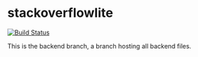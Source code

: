 # stackoverflowlite

[![Build Status](https://travis-ci.org/ajimae/stackoverflowlite.svg?branch=master)](https://travis-ci.org/ajimae/stackoverflowlite)

This is the backend branch, a branch hosting all backend files.
